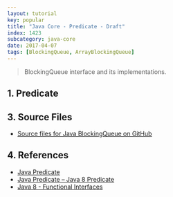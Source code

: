 ```yaml
---
layout: tutorial
key: popular
title: "Java Core - Predicate - Draft"
index: 1423
subcategory: java-core
date: 2017-04-07
tags: [BlockingQueue, ArrayBlockingQueue]
---
```


> BlockingQueue interface and its implementations.

## 1. Predicate



## 3. Source Files
* [Source files for Java BlockingQueue on GitHub](https://github.com/jojozhuang/java-programming/tree/master/java-blockingqueue)

## 4. References
* [Java Predicate](http://zetcode.com/java/predicate/)
* [Java Predicate – Java 8 Predicate](https://www.journaldev.com/17072/java-predicate)
* [Java 8 - Functional Interfaces](https://www.tutorialspoint.com/java8/java8_functional_interfaces.htm)
